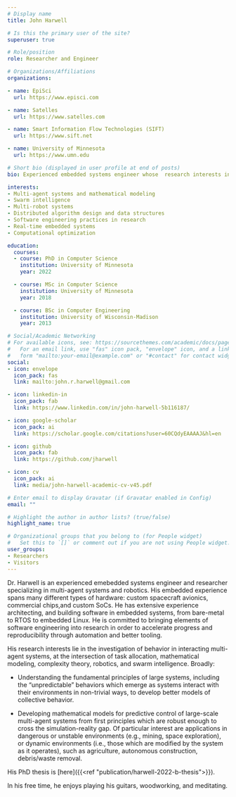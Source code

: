 ```yaml
---
# Display name
title: John Harwell

# Is this the primary user of the site?
superuser: true

# Role/position
role: Researcher and Engineer

# Organizations/Affiliations
organizations:

- name: EpiSci
  url: https://www.episci.com

- name: Satelles
  url: https://www.satelles.com

- name: Smart Information Flow Technologies (SIFT)
  url: https://www.sift.net

- name: University of Minnesota
  url: https://www.umn.edu

# Short bio (displayed in user profile at end of posts)
bio: Experienced embedded systems engineer whose  research interests include multi-agent modeling and behaviors, swarm intelligence, bio-inspired algorithms and multi-robot systems, and computational optimization.

interests:
- Multi-agent systems and mathematical modeling
- Swarm intelligence
- Multi-robot systems
- Distributed algorithm design and data structures
- Software engineering practices in research
- Real-time embedded systems
- Computational optimization

education:
  courses:
  - course: PhD in Computer Science
    institution: University of Minnesota
    year: 2022

  - course: MSc in Computer Science
    institution: University of Minnesota
    year: 2018

  - course: BSc in Computer Engineering
    institution: University of Wisconsin-Madison
    year: 2013

# Social/Academic Networking
# For available icons, see: https://sourcethemes.com/academic/docs/page-builder/#icons
#   For an email link, use "fas" icon pack, "envelope" icon, and a link in the
#   form "mailto:your-email@example.com" or "#contact" for contact widget.
social:
- icon: envelope
  icon_pack: fas
  link: mailto:john.r.harwell@gmail.com

- icon: linkedin-in
  icon_pack: fab
  link: https://www.linkedin.com/in/john-harwell-5b116187/

- icon: google-scholar
  icon_pack: ai
  link: https://scholar.google.com/citations?user=60CQdyEAAAAJ&hl=en

- icon: github
  icon_pack: fab
  link: https://github.com/jharwell

- icon: cv
  icon_pack: ai
  link: media/john-harwell-academic-cv-v45.pdf

# Enter email to display Gravatar (if Gravatar enabled in Config)
email: ""

# Highlight the author in author lists? (true/false)
highlight_name: true

# Organizational groups that you belong to (for People widget)
#   Set this to `[]` or comment out if you are not using People widget.
user_groups:
- Researchers
- Visitors
---
```


Dr. Harwell is an experienced emebedded systems engineer and researcher
specializing in multi-agent systems and robotics. His embedded experience spans
many different types of hardware: custom spacecraft avionics, commercial
chips,and custom SoCs. He has extensive experience architecting, and building
software in embedded systems, from bare-metal to RTOS to embedded Linux. He is
committed to bringing elements of software engineering into research in order to
accelerate progress and reproducibility through automation and better tooling.

His research interests lie in the investigation of behavior in interacting
multi-agent systems, at the intersection of task allocation, mathematical
modeling, complexity theory, robotics, and swarm intelligence. Broadly:

- Understanding the fundamental principles of large systems, including the
  “unpredictable” behaviors which emerge as systems interact with their
  environments in non-trivial ways, to develop better models of collective
  behavior.

- Developing mathematical models for predictive control of large-scale
  multi-agent systems from first principles which are robust enough to cross the
  simulation-reality gap. Of particular interest are applications in dangerous
  or unstable environments (e.g., mining, space exploration), or dynamic
  environments (i.e., those which are modified by the system as it operates),
  such as agriculture, autonomous construction, debris/waste removal.

His PhD thesis is [here]({{<ref "publication/harwell-2022-b-thesis">}}).

In his free time, he enjoys playing his guitars, woodworking, and meditating.
